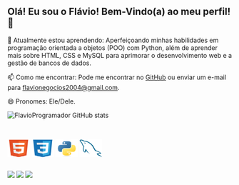 ## Olá! Eu sou o Flávio! Bem-Vindo(a) ao meu perfil! 👋

🌱 Atualmente estou aprendendo: Aperfeiçoando minhas habilidades em programação orientada a objetos (POO) com Python, além de aprender mais sobre HTML, CSS e MySQL para aprimorar o desenvolvimento web e a gestão de bancos de dados.

📫 Como me encontrar: Pode me encontrar no [GitHub](github.com/FlavioProgramador) ou enviar um e-mail para flavionegocios2004@gmail.com.

😄 Pronomes: Ele/Dele.

![FlavioProgramador GitHub stats](https://github-readme-stats.vercel.app/api?username=FlavioProgramador&show_icons=true&theme=dracula)

##

<div style="display: inline_block" align="inline-block"><br>
  <img align="center" alt="HTML5" height="40" width="50" src="https://raw.githubusercontent.com/devicons/devicon/master/icons/html5/html5-original.svg">
  <img align="center" alt="CSS3" height="40" width="50" src="https://raw.githubusercontent.com/devicons/devicon/master/icons/css3/css3-original.svg">
  <img align="center" alt="Python" height="40" width="50" src="https://raw.githubusercontent.com/devicons/devicon/master/icons/python/python-original.svg">
  <img align="center" alt="MySQL" height="40" width="50" src="https://raw.githubusercontent.com/devicons/devicon/master/icons/mysql/mysql-original.svg">
</div>

  ##

  <div> 
  
  <a href="https://www.instagram.com/flavimm_fl/" target="_blank"><img src="https://img.shields.io/badge/-Instagram-%23E4405F?style=for-the-badge&logo=instagram&logoColor=white" target="_blank"></a>
  <a href = "flavionegocios2004@gmail.com"><img src="https://img.shields.io/badge/-Gmail-%23333?style=for-the-badge&logo=gmail&logoColor=white" target="_blank"></a>
  <a href="[https://www.linkedin.com/in/rafaella-ballerini-45875016a](https://www.linkedin.com/in/flavio-costa-706846245/)" target="_blank"><img src="https://img.shields.io/badge/-LinkedIn-%230077B5?style=for-the-badge&logo=linkedin&logoColor=white" target="_blank"></a> 
  
</div>


